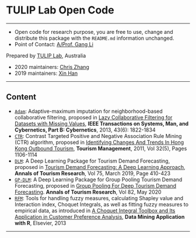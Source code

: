 # TULIP Lab Open Code  

---
- Open code for research purpose, you are free to use, change and distribute this package with the `README.md` information unchanged.
- Point of Contact: [A/Prof. Gang Li](https://github.com/tuliplab) 

Prepared by [TULIP Lab](http://www.tulip.org.au), Australia

- 2020 maintainers: [Chris Zhang](https://github.com/chriszhangpodo) 
- 2019 maintainers: [Xin Han](https://github.com/xhan97)

---

## Content

* [`Adam`](Adam): Adaptive-maximum imputation for neighborhood-based collaborative filtering, proposed in [Lazy Collaborative Filtering for Datasets with Missing Values](http://dx.doi.org/10.1109/TSMCB.2012.2231411), **IEEE Transactions on Systems, Man, and Cybernetics, Part B: Cybernetics**, 2013, 43(6): 1822-1834
* [`CTR`](CTR): Contrast Targeted Positive and Negative Association Rule Mining (CTR) algorithm, proposed in [Identifying Changes And Trends In Hong Kong Outbound Tourism](http://dx.doi.org/10.1016/j.tourman.2010.09.011), **Tourism Management**, 2011, Vol 32(5), Pages 1106-1114
* [`DLM`](DLM): A Deep Learning Package for Tourism Demand Forecasting, proposed in [Tourism Demand Forecasting: A Deep Learning Approach](https://doi.org/10.1016/j.annals.2019.01.014), **Annals of Tourism Research**, Vol 75, March 2019, Page 410-423
* [`GP-DLM`](GP-DLM): A Deep Learning Package for Group Pooling Tourism Demand Forecasting, proposed in [Group Pooling For Deep Tourism Demand Forecasting](https://doi.org/10.1016/j.annals.2020.102899). **Annals of Tourism Research**, Vol 82, May 2020
* [`RFM`](RFM): Tools for handling fuzzy measures, calculating Shapley value and Interaction index,  Choquet Integrals, as well as fitting fuzzy measures to empirical data, as introduced in [A Choquet Integral Toolbox and Its Application in Customer Preference Analysis](http://books.google.com.au/books?id=nYpqAAAAQBAJ&pg=PA247&lpg=PA247&dq=A+Choquet+Integral+Toolbox+and+Its+Application+in+Customer+Preference+Analysis&source=bl&ots=wK84Bsn2D9&sig=sr_xiaV1bdYkObsKy2EdrK9yH4M&hl=en&sa=X&ei=6obWUumMMsjdkgXN9IDYDA&ved=0CD4Q6AEwAg#v=onepage&q=A%20Choquet%20Integral%20Toolbox%20and%20Its%20Application%20in%20Customer%20Preference%20Analysis&f=false), **Data Mining Application with R**, Elsevier, 2013



---